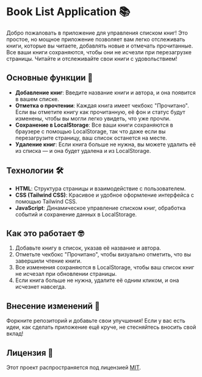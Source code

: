 # Book List Application 📚

Добро пожаловать в приложение для управления списком книг! Это простое, но мощное приложение позволяет вам легко отслеживать книги, которые вы читаете, добавлять новые и отмечать прочитанные. Все ваши книги сохраняются, чтобы они не исчезли при перезагрузке страницы. Читайте и отслеживайте свои книги с удовольствием!

## Основные функции 🚀

- **Добавление книг**: Введите название книги и автора, и она появится в вашем списке.
- **Отметка о прочтении**: Каждая книга имеет чекбокс "Прочитано". Если вы отметите книгу как прочитанную, её фон и статус будут изменены, чтобы вы могли легко увидеть, что уже прочли.
- **Сохранение в LocalStorage**: Все ваши книги сохраняются в браузере с помощью LocalStorage, так что даже если вы перезагрузите страницу, ваш список останется на месте.
- **Удаление книг**: Если книга больше не нужна, вы можете удалить её из списка — и она будет удалена и из LocalStorage.

## Технологии 🛠️

- **HTML**: Структура страницы и взаимодействие с пользователем.
- **CSS (Tailwind CSS)**: Красивое и удобное оформление интерфейса с помощью Tailwind CSS.
- **JavaScript**: Динамическое управление списком книг, обработка событий и сохранение данных в LocalStorage.

## Как это работает 🤓

1. Добавьте книгу в список, указав её название и автора.
2. Отметьте чекбокс "Прочитано", чтобы визуально отметить, что вы завершили чтение книги.
3. Все изменения сохраняются в LocalStorage, чтобы ваш список книг не исчезал при обновлении страницы.
4. Если книга больше не нужна, удалите её одним кликом, и она исчезнет навсегда.

## Внесение изменений 🌟

Форкните репозиторий и добавьте свои улучшения! Если у вас есть идеи, как сделать приложение ещё круче, не стесняйтесь вносить свой вклад!

## Лицензия 📜

Этот проект распространяется под лицензией [MIT](LICENSE).


